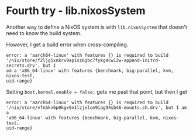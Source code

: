# Fourth try - lib.nixosSystem

Another way to define a NixOS system is with `lib.nixosSystem` that doesn't
need to know the build system.

However, I get a build error when cross-compiling.

```
error: a 'aarch64-linux' with features {} is required to build
'/nix/store/f2ljg5xnkrx9ap1sz6gbc7fykg4cw12w-append-initrd-secrets.drv', but I
am a 'x86_64-linux' with features {benchmark, big-parallel, kvm, nixos-test,
uid-range}
```

Setting `boot.kernel.enable = false;` gets me past that point, but then I get

```
error: a 'aarch64-linux' with features {} is required to build
'/nix/store/vfnbkn6p0kgx9n1lzjxlcm9iag94sb46-mounts.sh.drv', but I am a
'x86_64-linux' with features {benchmark, big-parallel, kvm, nixos-test,
uid-range}
```
